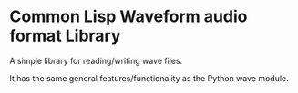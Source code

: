 # Common Lisp Waveform audio format Library

A simple library for reading/writing wave files.

It has the same general features/functionality as the Python wave module.
